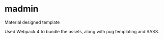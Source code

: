 # madmin
Material designed template

Used Webpack 4 to bundle the assets, along with pug templating and SASS.
